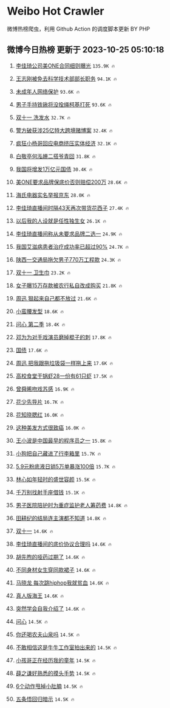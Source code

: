 # Weibo Hot Crawler 



微博热榜爬虫，利用 Github Action 的调度脚本更新 BY PHP 


## 微博今日热榜 更新于 2023-10-25 05:10:18 
1. [李佳琦公司美ONE合同细则曝光](https://s.weibo.com/weibo?q=%23%E6%9D%8E%E4%BD%B3%E7%90%A6%E5%85%AC%E5%8F%B8%E7%BE%8EONE%E5%90%88%E5%90%8C%E7%BB%86%E5%88%99%E6%9B%9D%E5%85%89%23&t=31&band_rank=1&Refer=top) `135.9K 🔥` 

1. [王志刚被免去科学技术部部长职务](https://s.weibo.com/weibo?q=%23%E7%8E%8B%E5%BF%97%E5%88%9A%E8%A2%AB%E5%85%8D%E5%8E%BB%E7%A7%91%E5%AD%A6%E6%8A%80%E6%9C%AF%E9%83%A8%E9%83%A8%E9%95%BF%E8%81%8C%E5%8A%A1%23&t=31&band_rank=2&Refer=top) `94.1K 🔥` 

1. [未成年人网络保护](https://s.weibo.com/weibo?q=%23%E6%9C%AA%E6%88%90%E5%B9%B4%E4%BA%BA%E7%BD%91%E7%BB%9C%E4%BF%9D%E6%8A%A4%23&t=31&band_rank=3&Refer=top) `93.6K 🔥` 

1. [男子手持铁锹将没拴绳柯基打死](https://s.weibo.com/weibo?q=%23%E7%94%B7%E5%AD%90%E6%89%8B%E6%8C%81%E9%93%81%E9%94%B9%E5%B0%86%E6%B2%A1%E6%8B%B4%E7%BB%B3%E6%9F%AF%E5%9F%BA%E6%89%93%E6%AD%BB%23&t=31&band_rank=4&Refer=top) `93.6K 🔥` 

1. [双十一 洗发水](https://s.weibo.com/weibo?q=%E5%8F%8C%E5%8D%81%E4%B8%80%20%E6%B4%97%E5%8F%91%E6%B0%B4&t=31&band_rank=5&Refer=top) `32.7K 🔥` 

1. [警方破获涉25亿特大跨境赌博案](https://s.weibo.com/weibo?q=%23%E8%AD%A6%E6%96%B9%E7%A0%B4%E8%8E%B7%E6%B6%8925%E4%BA%BF%E7%89%B9%E5%A4%A7%E8%B7%A8%E5%A2%83%E8%B5%8C%E5%8D%9A%E6%A1%88%23&t=31&band_rank=6&Refer=top) `32.4K 🔥` 

1. [疯狂小杨哥回应电商挤压实体经济](https://s.weibo.com/weibo?q=%23%E7%96%AF%E7%8B%82%E5%B0%8F%E6%9D%A8%E5%93%A5%E5%9B%9E%E5%BA%94%E7%94%B5%E5%95%86%E6%8C%A4%E5%8E%8B%E5%AE%9E%E4%BD%93%E7%BB%8F%E6%B5%8E%23&t=31&band_rank=7&Refer=top) `32.1K 🔥` 

1. [白敬亭何泓姗二搭爷青回](https://s.weibo.com/weibo?q=%23%E7%99%BD%E6%95%AC%E4%BA%AD%E4%BD%95%E6%B3%93%E5%A7%97%E4%BA%8C%E6%90%AD%E7%88%B7%E9%9D%92%E5%9B%9E%23&t=31&band_rank=8&Refer=top) `31.8K 🔥` 

1. [我国将增发1万亿元国债](https://s.weibo.com/weibo?q=%23%E6%88%91%E5%9B%BD%E5%B0%86%E5%A2%9E%E5%8F%911%E4%B8%87%E4%BA%BF%E5%85%83%E5%9B%BD%E5%80%BA%23&t=31&band_rank=9&Refer=top) `30.4K 🔥` 

1. [美ONE要求品牌保底价否则赔偿200万](https://s.weibo.com/weibo?q=%23%E7%BE%8EONE%E8%A6%81%E6%B1%82%E5%93%81%E7%89%8C%E4%BF%9D%E5%BA%95%E4%BB%B7%E5%90%A6%E5%88%99%E8%B5%94%E5%81%BF200%E4%B8%87%23&t=31&band_rank=10&Refer=top) `28.6K 🔥` 

1. [海氏电器实名举报京东](https://s.weibo.com/weibo?q=%23%E6%B5%B7%E6%B0%8F%E7%94%B5%E5%99%A8%E5%AE%9E%E5%90%8D%E4%B8%BE%E6%8A%A5%E4%BA%AC%E4%B8%9C%23&t=31&band_rank=11&Refer=top) `28.0K 🔥` 

1. [李佳琦直播间时隔43天再次带货花西子](https://s.weibo.com/weibo?q=%23%E6%9D%8E%E4%BD%B3%E7%90%A6%E7%9B%B4%E6%92%AD%E9%97%B4%E6%97%B6%E9%9A%9443%E5%A4%A9%E5%86%8D%E6%AC%A1%E5%B8%A6%E8%B4%A7%E8%8A%B1%E8%A5%BF%E5%AD%90%23&t=31&band_rank=12&Refer=top) `27.4K 🔥` 

1. [以后我的人设就是任性独生女](https://s.weibo.com/weibo?q=%E4%BB%A5%E5%90%8E%E6%88%91%E7%9A%84%E4%BA%BA%E8%AE%BE%E5%B0%B1%E6%98%AF%E4%BB%BB%E6%80%A7%E7%8B%AC%E7%94%9F%E5%A5%B3&t=31&band_rank=13&Refer=top) `26.1K 🔥` 

1. [李佳琦直播间称从未要求品牌二选一](https://s.weibo.com/weibo?q=%23%E6%9D%8E%E4%BD%B3%E7%90%A6%E7%9B%B4%E6%92%AD%E9%97%B4%E7%A7%B0%E4%BB%8E%E6%9C%AA%E8%A6%81%E6%B1%82%E5%93%81%E7%89%8C%E4%BA%8C%E9%80%89%E4%B8%80%23&t=31&band_rank=14&Refer=top) `24.9K 🔥` 

1. [我国艾滋病患者治疗成功率已超过90%](https://s.weibo.com/weibo?q=%23%E6%88%91%E5%9B%BD%E8%89%BE%E6%BB%8B%E7%97%85%E6%82%A3%E8%80%85%E6%B2%BB%E7%96%97%E6%88%90%E5%8A%9F%E7%8E%87%E5%B7%B2%E8%B6%85%E8%BF%8790%25%23&t=31&band_rank=15&Refer=top) `24.7K 🔥` 

1. [陕西一交通局拖欠男子770万工程款](https://s.weibo.com/weibo?q=%23%E9%99%95%E8%A5%BF%E4%B8%80%E4%BA%A4%E9%80%9A%E5%B1%80%E6%8B%96%E6%AC%A0%E7%94%B7%E5%AD%90770%E4%B8%87%E5%B7%A5%E7%A8%8B%E6%AC%BE%23&t=31&band_rank=16&Refer=top) `24.3K 🔥` 

1. [双十一 卫生巾](https://s.weibo.com/weibo?q=%E5%8F%8C%E5%8D%81%E4%B8%80%20%E5%8D%AB%E7%94%9F%E5%B7%BE&t=31&band_rank=17&Refer=top) `23.2K 🔥` 

1. [女子曝15万存款被农行私自改成购买](https://s.weibo.com/weibo?q=%23%E5%A5%B3%E5%AD%90%E6%9B%9D15%E4%B8%87%E5%AD%98%E6%AC%BE%E8%A2%AB%E5%86%9C%E8%A1%8C%E7%A7%81%E8%87%AA%E6%94%B9%E6%88%90%E8%B4%AD%E4%B9%B0%23&t=31&band_rank=18&Refer=top) `21.8K 🔥` 

1. [周迅 狠起来自己都不放过](https://s.weibo.com/weibo?q=%E5%91%A8%E8%BF%85%20%E7%8B%A0%E8%B5%B7%E6%9D%A5%E8%87%AA%E5%B7%B1%E9%83%BD%E4%B8%8D%E6%94%BE%E8%BF%87&t=31&band_rank=19&Refer=top) `21.6K 🔥` 

1. [小蛮腰发型](https://s.weibo.com/weibo?q=%E5%B0%8F%E8%9B%AE%E8%85%B0%E5%8F%91%E5%9E%8B&t=31&band_rank=20&Refer=top) `18.6K 🔥` 

1. [问心 第二季](https://s.weibo.com/weibo?q=%E9%97%AE%E5%BF%83%20%E7%AC%AC%E4%BA%8C%E5%AD%A3&t=31&band_rank=21&Refer=top) `18.4K 🔥` 

1. [邓为为对手戏演员磨掉棍子的刺](https://s.weibo.com/weibo?q=%23%E9%82%93%E4%B8%BA%E4%B8%BA%E5%AF%B9%E6%89%8B%E6%88%8F%E6%BC%94%E5%91%98%E7%A3%A8%E6%8E%89%E6%A3%8D%E5%AD%90%E7%9A%84%E5%88%BA%23&t=31&band_rank=22&Refer=top) `17.8K 🔥` 

1. [国债](https://s.weibo.com/weibo?q=%E5%9B%BD%E5%80%BA&t=31&band_rank=23&Refer=top) `17.6K 🔥` 

1. [周迅 把我跟拖垃圾袋一样拖上来](https://s.weibo.com/weibo?q=%E5%91%A8%E8%BF%85%20%E6%8A%8A%E6%88%91%E8%B7%9F%E6%8B%96%E5%9E%83%E5%9C%BE%E8%A2%8B%E4%B8%80%E6%A0%B7%E6%8B%96%E4%B8%8A%E6%9D%A5&t=31&band_rank=24&Refer=top) `17.6K 🔥` 

1. [高校食堂干锅虾28一份有61只虾](https://s.weibo.com/weibo?q=%23%E9%AB%98%E6%A0%A1%E9%A3%9F%E5%A0%82%E5%B9%B2%E9%94%85%E8%99%BE28%E4%B8%80%E4%BB%BD%E6%9C%8961%E5%8F%AA%E8%99%BE%23&t=31&band_rank=25&Refer=top) `17.5K 🔥` 

1. [曾舜晞吻戏苏感](https://s.weibo.com/weibo?q=%23%E6%9B%BE%E8%88%9C%E6%99%9E%E5%90%BB%E6%88%8F%E8%8B%8F%E6%84%9F%23&t=31&band_rank=26&Refer=top) `16.9K 🔥` 

1. [花少先导片](https://s.weibo.com/weibo?q=%E8%8A%B1%E5%B0%91%E5%85%88%E5%AF%BC%E7%89%87&t=31&band_rank=27&Refer=top) `16.7K 🔥` 

1. [花知晓腮红](https://s.weibo.com/weibo?q=%E8%8A%B1%E7%9F%A5%E6%99%93%E8%85%AE%E7%BA%A2&t=31&band_rank=28&Refer=top) `16.0K 🔥` 

1. [这种美发方式很致癌](https://s.weibo.com/weibo?q=%23%E8%BF%99%E7%A7%8D%E7%BE%8E%E5%8F%91%E6%96%B9%E5%BC%8F%E5%BE%88%E8%87%B4%E7%99%8C%23&t=31&band_rank=29&Refer=top) `16.0K 🔥` 

1. [王小波是中国最早的程序员之一](https://s.weibo.com/weibo?q=%E7%8E%8B%E5%B0%8F%E6%B3%A2%E6%98%AF%E4%B8%AD%E5%9B%BD%E6%9C%80%E6%97%A9%E7%9A%84%E7%A8%8B%E5%BA%8F%E5%91%98%E4%B9%8B%E4%B8%80&t=31&band_rank=30&Refer=top) `15.8K 🔥` 

1. [小狗把自己藏进了行李箱里](https://s.weibo.com/weibo?q=%E5%B0%8F%E7%8B%97%E6%8A%8A%E8%87%AA%E5%B7%B1%E8%97%8F%E8%BF%9B%E4%BA%86%E8%A1%8C%E6%9D%8E%E7%AE%B1%E9%87%8C&t=31&band_rank=31&Refer=top) `15.7K 🔥` 

1. [5.9元粉底液日销5万单暴涨100倍](https://s.weibo.com/weibo?q=%235.9%E5%85%83%E7%B2%89%E5%BA%95%E6%B6%B2%E6%97%A5%E9%94%805%E4%B8%87%E5%8D%95%E6%9A%B4%E6%B6%A8100%E5%80%8D%23&t=31&band_rank=32&Refer=top) `15.7K 🔥` 

1. [林心如年轻时的盛世容颜](https://s.weibo.com/weibo?q=%23%E6%9E%97%E5%BF%83%E5%A6%82%E5%B9%B4%E8%BD%BB%E6%97%B6%E7%9A%84%E7%9B%9B%E4%B8%96%E5%AE%B9%E9%A2%9C%23&t=31&band_rank=33&Refer=top) `15.5K 🔥` 

1. [千万别找射手座借钱](https://s.weibo.com/weibo?q=%E5%8D%83%E4%B8%87%E5%88%AB%E6%89%BE%E5%B0%84%E6%89%8B%E5%BA%A7%E5%80%9F%E9%92%B1&t=31&band_rank=34&Refer=top) `15.1K 🔥` 

1. [男子医院陪护时为重症监护老人筹药费](https://s.weibo.com/weibo?q=%23%E7%94%B7%E5%AD%90%E5%8C%BB%E9%99%A2%E9%99%AA%E6%8A%A4%E6%97%B6%E4%B8%BA%E9%87%8D%E7%97%87%E7%9B%91%E6%8A%A4%E8%80%81%E4%BA%BA%E7%AD%B9%E8%8D%AF%E8%B4%B9%23&t=31&band_rank=35&Refer=top) `14.8K 🔥` 

1. [田耕纪的结局连主演都不知道](https://s.weibo.com/weibo?q=%23%E7%94%B0%E8%80%95%E7%BA%AA%E7%9A%84%E7%BB%93%E5%B1%80%E8%BF%9E%E4%B8%BB%E6%BC%94%E9%83%BD%E4%B8%8D%E7%9F%A5%E9%81%93%23&t=31&band_rank=36&Refer=top) `14.8K 🔥` 

1. [双十一](https://s.weibo.com/weibo?q=%E5%8F%8C%E5%8D%81%E4%B8%80&t=31&band_rank=37&Refer=top) `14.6K 🔥` 

1. [李佳琦直播间的底价协议合理吗](https://s.weibo.com/weibo?q=%23%E6%9D%8E%E4%BD%B3%E7%90%A6%E7%9B%B4%E6%92%AD%E9%97%B4%E7%9A%84%E5%BA%95%E4%BB%B7%E5%8D%8F%E8%AE%AE%E5%90%88%E7%90%86%E5%90%97%23&t=31&band_rank=38&Refer=top) `14.6K 🔥` 

1. [胡先煦的哑药过期了](https://s.weibo.com/weibo?q=%23%E8%83%A1%E5%85%88%E7%85%A6%E7%9A%84%E5%93%91%E8%8D%AF%E8%BF%87%E6%9C%9F%E4%BA%86%23&t=31&band_rank=39&Refer=top) `14.6K 🔥` 

1. [不同身材女生穿同款裙子](https://s.weibo.com/weibo?q=%23%E4%B8%8D%E5%90%8C%E8%BA%AB%E6%9D%90%E5%A5%B3%E7%94%9F%E7%A9%BF%E5%90%8C%E6%AC%BE%E8%A3%99%E5%AD%90%23&t=31&band_rank=40&Refer=top) `14.6K 🔥` 

1. [马晓龙 每次跳hiphop我就贫血](https://s.weibo.com/weibo?q=%E9%A9%AC%E6%99%93%E9%BE%99%20%E6%AF%8F%E6%AC%A1%E8%B7%B3hiphop%E6%88%91%E5%B0%B1%E8%B4%AB%E8%A1%80&t=31&band_rank=41&Refer=top) `14.6K 🔥` 

1. [真人版海王](https://s.weibo.com/weibo?q=%E7%9C%9F%E4%BA%BA%E7%89%88%E6%B5%B7%E7%8E%8B&t=31&band_rank=42&Refer=top) `14.6K 🔥` 

1. [突然学会自我介绍了](https://s.weibo.com/weibo?q=%E7%AA%81%E7%84%B6%E5%AD%A6%E4%BC%9A%E8%87%AA%E6%88%91%E4%BB%8B%E7%BB%8D%E4%BA%86&t=31&band_rank=43&Refer=top) `14.6K 🔥` 

1. [问心](https://s.weibo.com/weibo?q=%E9%97%AE%E5%BF%83&t=31&band_rank=44&Refer=top) `14.5K 🔥` 

1. [你还喝农夫山泉吗](https://s.weibo.com/weibo?q=%23%E4%BD%A0%E8%BF%98%E5%96%9D%E5%86%9C%E5%A4%AB%E5%B1%B1%E6%B3%89%E5%90%97%23&t=31&band_rank=45&Refer=top) `14.5K 🔥` 

1. [不敢相信这是牛牛工作室拍出来的](https://s.weibo.com/weibo?q=%E4%B8%8D%E6%95%A2%E7%9B%B8%E4%BF%A1%E8%BF%99%E6%98%AF%E7%89%9B%E7%89%9B%E5%B7%A5%E4%BD%9C%E5%AE%A4%E6%8B%8D%E5%87%BA%E6%9D%A5%E7%9A%84&t=31&band_rank=46&Refer=top) `14.5K 🔥` 

1. [小孩哥正在经历我的童年](https://s.weibo.com/weibo?q=%E5%B0%8F%E5%AD%A9%E5%93%A5%E6%AD%A3%E5%9C%A8%E7%BB%8F%E5%8E%86%E6%88%91%E7%9A%84%E7%AB%A5%E5%B9%B4&t=31&band_rank=47&Refer=top) `14.5K 🔥` 

1. [薛之谦好熟悉的摸头手势](https://s.weibo.com/weibo?q=%23%E8%96%9B%E4%B9%8B%E8%B0%A6%E5%A5%BD%E7%86%9F%E6%82%89%E7%9A%84%E6%91%B8%E5%A4%B4%E6%89%8B%E5%8A%BF%23&t=31&band_rank=48&Refer=top) `14.5K 🔥` 

1. [6个动作甩掉小肚腩](https://s.weibo.com/weibo?q=%236%E4%B8%AA%E5%8A%A8%E4%BD%9C%E7%94%A9%E6%8E%89%E5%B0%8F%E8%82%9A%E8%85%A9%23&t=31&band_rank=49&Refer=top) `14.5K 🔥` 

1. [五条悟回归暗示](https://s.weibo.com/weibo?q=%E4%BA%94%E6%9D%A1%E6%82%9F%E5%9B%9E%E5%BD%92%E6%9A%97%E7%A4%BA&t=31&band_rank=50&Refer=top) `14.5K 🔥` 

